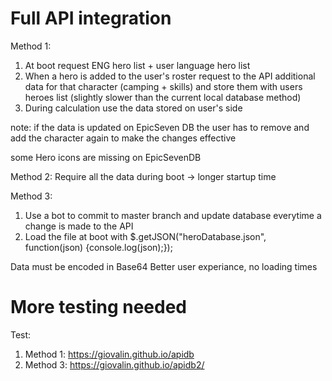# Full API integration

Method 1:
1. At boot request ENG hero list + user language hero list
2. When a hero is added to the user's roster request to the API additional data for that character (camping + skills) and store them with users heroes list (slightly slower than  the current local database method)
3. During calculation use the data stored on user's side

note: if the data is updated on EpicSeven DB the user has to remove and add the character again to make the changes effective

some Hero icons are missing on EpicSevenDB

Method 2:
Require all the data during boot -> longer startup time

Method 3:
1. Use a bot to commit to master branch and update database everytime a change is made to the API
2. Load the file at boot with $.getJSON("heroDatabase.json", function(json) {console.log(json);});

Data must be encoded in Base64
Better user experiance, no loading times

# More testing needed

Test: 
1. Method 1: https://giovalin.github.io/apidb
2. Method 3: https://giovalin.github.io/apidb2/
